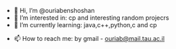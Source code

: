 - 👋 Hi, I’m @ouriabenshoshan
- 👀 I’m interested in: cp and interesting random projecrs
- 🌱 I’m currently learning: java,c++,python,c and cp
<!---
- 💞️ I’m looking to collaborate on ...
--->
- 📫 How to reach me: by gmail - ouriab@mail.tau.ac.il

<!---
ouriabenshoshan/ouriabenshoshan is a ✨ special ✨ repository because its `README.md` (this file) appears on your GitHub profile.
You can click the Preview link to take a look at your changes.
--->
